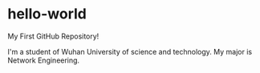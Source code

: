 # hello-world
My First GitHub Repository!

I'm a student of Wuhan University of science and technology.
My major is Network Engineering.
